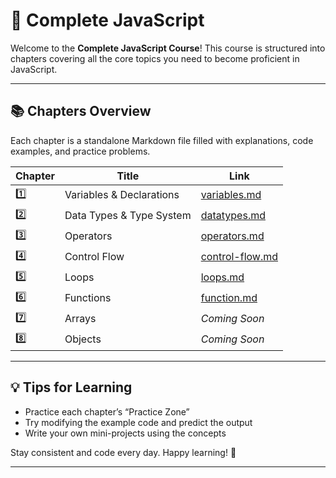 # 📘 Complete JavaScript 

Welcome to the **Complete JavaScript Course**! This course is structured into chapters covering all the core topics you need to become proficient in JavaScript.

---

## 📚 Chapters Overview

Each chapter is a standalone Markdown file filled with explanations, code examples, and practice problems.

| Chapter | Title | Link |
|--------|-------|------|
| 1️⃣ | Variables & Declarations | [variables.md](./variables/readme.md) |
| 2️⃣ | Data Types & Type System | [datatypes.md](./datatypes/readme.md) |
| 3️⃣ | Operators | [operators.md](./operators/readme.md) |
| 4️⃣ | Control Flow | [control-flow.md](./control-flow/readme.md) |
| 5️⃣ | Loops | [loops.md](./loops/readme.md) |
| 6️⃣ | Functions | [function.md](./function/readme.md) |
| 7️⃣ | Arrays | *Coming Soon* |
| 8️⃣ | Objects | *Coming Soon* |

---

## 💡 Tips for Learning

- Practice each chapter’s “Practice Zone”
- Try modifying the example code and predict the output
- Write your own mini-projects using the concepts

Stay consistent and code every day. Happy learning! 🚀

---

